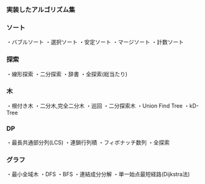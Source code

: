 ### 実装したアルゴリズム集

### ソート
・バブルソート
・選択ソート
・安定ソート
・マージソート
・計数ソート

### 探索
・線形探索
・二分探索
・辞書
・全探索(総当たり)

### 木
・根付き木
・二分木,完全二分木
・巡回
・二分探索木
・Union Find Tree
・kD-Tree

### DP
・最長共通部分列(LCS)
・連鎖行列積
・フィボナッチ数列
・全探索

### グラフ
・最小全域木
・DFS
・BFS
・連結成分分解
・単一始点最短経路(Dijkstra法)
